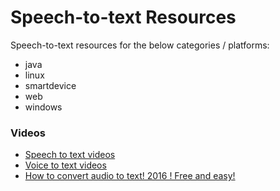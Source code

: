 # Speech-to-text Resources

Speech-to-text resources for the below categories / platforms:

- java
- linux
- smartdevice
- web
- windows

### Videos

- [Speech to text videos](https://www.youtube.com/results?search_query=speech+to+text&nohtml5=False)
- [Voice to text videos](https://www.youtube.com/results?search_query=voice+to+text&nohtml5=False)
- [How to convert audio to text! 2016 ! Free and easy!](https://www.youtube.com/watch?v=4npEhlacoHU&ebc=ANyPxKqeaK2m78_7c9EQ7fidV5eqC64lfkWjBlRStu9aHzye6IJppKIffunTk7sv7NUQNjsaOcRysTwrV7__d4JzRcJBTibrsQ&nohtml5=False)